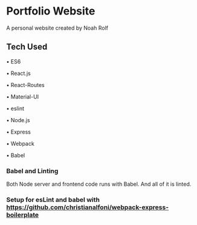 # Portfolio Website
A personal website created by Noah Rolf 

## Tech Used
• ES6

• React.js

• React-Routes

• Material-UI

• eslint

• Node.js

• Express

• Webpack

• Babel

### Babel and Linting
Both Node server and frontend code runs with Babel. And all of it is linted. 

### Setup for esLint and babel with https://github.com/christianalfoni/webpack-express-boilerplate
